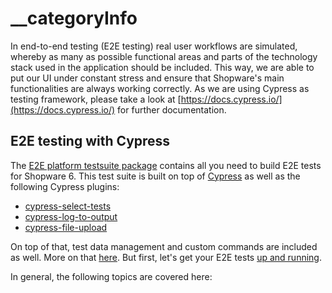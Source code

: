 # \_\_categoryInfo

In end-to-end testing \(E2E testing\) real user workflows are simulated, whereby as many as possible functional areas and parts of the technology stack used in the application should be included. This way, we are able to put our UI under constant stress and ensure that Shopware's main functionalities are always working correctly. As we are using Cypress as testing framework, please take a look at [https://docs.cypress.io/](https://docs.cypress.io/) for further documentation.

## E2E testing with Cypress

The [E2E platform testsuite package](https://github.com/shopware/e2e-testsuite-platform) contains all you need to build E2E tests for Shopware 6. This test suite is built on top of [Cypress](https://www.cypress.io/) as well as the following Cypress plugins:

* [cypress-select-tests](https://github.com/bahmutov/cypress-select-tests)
* [cypress-log-to-output](https://github.com/flotwig/cypress-log-to-output)
* [cypress-file-upload](https://github.com/abramenal/cypress-file-upload)

On top of that, test data management and custom commands are included as well. More on that [here](__categoryinfo.md#Commands). But first, let's get your E2E tests [up and running](__categoryinfo.md#Installation-and-requirements).

In general, the following topics are covered here:

